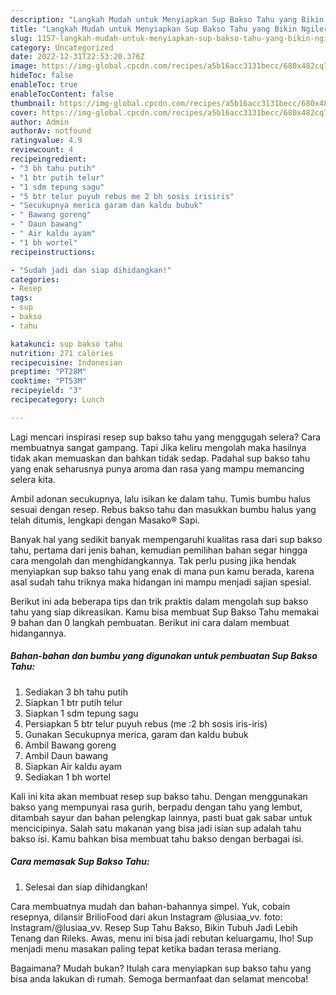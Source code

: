 ```yaml
---
description: "Langkah Mudah untuk Menyiapkan Sup Bakso Tahu yang Bikin Ngiler"
title: "Langkah Mudah untuk Menyiapkan Sup Bakso Tahu yang Bikin Ngiler"
slug: 1157-langkah-mudah-untuk-menyiapkan-sup-bakso-tahu-yang-bikin-ngiler
category: Uncategorized
date: 2022-12-31T22:53:20.376Z
image: https://img-global.cpcdn.com/recipes/a5b16acc3131becc/680x482cq70/sup-bakso-tahu-foto-resep-utama.jpg
hideToc: false
enableToc: true
enableTocContent: false
thumbnail: https://img-global.cpcdn.com/recipes/a5b16acc3131becc/680x482cq70/sup-bakso-tahu-foto-resep-utama.jpg
cover: https://img-global.cpcdn.com/recipes/a5b16acc3131becc/680x482cq70/sup-bakso-tahu-foto-resep-utama.jpg
author: Admin
authorAv: notfound
ratingvalue: 4.9
reviewcount: 4
recipeingredient:
- "3 bh tahu putih"
- "1 btr putih telur"
- "1 sdm tepung sagu"
- "5 btr telur puyuh rebus me 2 bh sosis irisiris"
- "Secukupnya merica garam dan kaldu bubuk"
- " Bawang goreng"
- " Daun bawang"
- " Air kaldu ayam"
- "1 bh wortel"
recipeinstructions:

- "Sudah jadi dan siap dihidangkan!"
categories:
- Resep
tags:
- sup
- bakso
- tahu

katakunci: sup bakso tahu 
nutrition: 271 calories
recipecuisine: Indonesian
preptime: "PT28M"
cooktime: "PT53M"
recipeyield: "3"
recipecategory: Lunch

---
```



Lagi mencari inspirasi resep sup bakso tahu yang menggugah selera? Cara membuatnya sangat gampang. Tapi Jika keliru mengolah maka hasilnya tidak akan memuaskan dan bahkan tidak sedap. Padahal sup bakso tahu yang enak seharusnya punya aroma dan rasa yang mampu memancing selera kita.


Ambil adonan secukupnya, lalu isikan ke dalam tahu. Tumis bumbu halus sesuai dengan resep. Rebus bakso tahu dan masukkan bumbu halus yang telah ditumis, lengkapi dengan Masako® Sapi.

Banyak hal yang sedikit banyak mempengaruhi kualitas rasa dari sup bakso tahu, pertama dari jenis bahan, kemudian pemilihan bahan segar hingga cara mengolah dan menghidangkannya. Tak perlu pusing jika hendak menyiapkan sup bakso tahu yang enak di mana pun kamu berada, karena asal sudah tahu triknya maka hidangan ini mampu menjadi sajian spesial.


Berikut ini ada beberapa tips dan trik praktis dalam mengolah sup bakso tahu yang siap dikreasikan. Kamu bisa membuat Sup Bakso Tahu memakai 9 bahan dan 0 langkah pembuatan. Berikut ini cara dalam membuat hidangannya.

<!--inarticleads1-->

##### Bahan-bahan dan bumbu yang digunakan untuk pembuatan Sup Bakso Tahu:

1. Sediakan 3 bh tahu putih
1. Siapkan 1 btr putih telur
1. Siapkan 1 sdm tepung sagu
1. Persiapkan 5 btr telur puyuh rebus (me :2 bh sosis iris-iris)
1. Gunakan Secukupnya merica, garam dan kaldu bubuk
1. Ambil  Bawang goreng
1. Ambil  Daun bawang
1. Siapkan  Air kaldu ayam
1. Sediakan 1 bh wortel


Kali ini kita akan membuat resep sup bakso tahu. Dengan menggunakan bakso yang mempunyai rasa gurih, berpadu dengan tahu yang lembut, ditambah sayur dan bahan pelengkap lainnya, pasti buat gak sabar untuk mencicipinya. Salah satu makanan yang bisa jadi isian sup adalah tahu bakso isi. Kamu bahkan bisa membuat tahu bakso dengan berbagai isi. 

<!--inarticleads2-->

##### Cara memasak Sup Bakso Tahu:


1. Selesai dan siap dihidangkan!

Cara membuatnya mudah dan bahan-bahannya simpel. Yuk, cobain resepnya, dilansir BrilioFood dari akun Instagram @lusiaa_vv. foto: Instagram/@lusiaa_vv. Resep Sup Tahu Bakso, Bikin Tubuh Jadi Lebih Tenang dan Rileks. Awas, menu ini bisa jadi rebutan keluargamu, lho! Sup menjadi menu masakan paling tepat ketika badan terasa meriang. 

Bagaimana? Mudah bukan? Itulah cara menyiapkan sup bakso tahu yang bisa anda lakukan di rumah. Semoga bermanfaat dan selamat mencoba!
